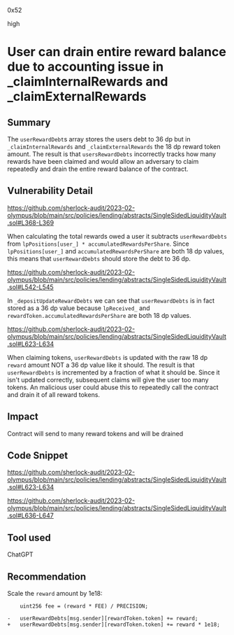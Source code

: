 0x52

high

# User can drain entire reward balance due to accounting issue in _claimInternalRewards and _claimExternalRewards

## Summary

The `userRewardDebt`s array stores the users debt to 36 dp but in `_claimInternalRewards` and `_claimExternalRewards` the 18 dp reward token amount. The result is that `usersRewardDebts` incorrectly tracks how many rewards have been claimed and would allow an adversary to claim repeatedly and drain the entire reward balance of the contract.

## Vulnerability Detail

https://github.com/sherlock-audit/2023-02-olympus/blob/main/src/policies/lending/abstracts/SingleSidedLiquidityVault.sol#L368-L369

When calculating the total rewards owed a user it subtracts `userRewardDebts` from `lpPositions[user_] * accumulatedRewardsPerShare`. Since `lpPositions[user_]` and `accumulatedRewardsPerShare` are both 18 dp values, this means that `userRewardDebts` should store the debt to 36 dp. 

https://github.com/sherlock-audit/2023-02-olympus/blob/main/src/policies/lending/abstracts/SingleSidedLiquidityVault.sol#L542-L545

In `_depositUpdateRewardDebts` we can see that `userRewardDebts` is in fact stored as a 36 dp value because `lpReceived_` and  `rewardToken.accumulatedRewardsPerShare` are both 18 dp values.

https://github.com/sherlock-audit/2023-02-olympus/blob/main/src/policies/lending/abstracts/SingleSidedLiquidityVault.sol#L623-L634

When claiming tokens, `userRewardDebts` is updated with the raw 18 dp `reward` amount NOT a 36 dp value like it should. The result is that `userRewardDebts` is incremented by a fraction of what it should be. Since it isn't updated correctly, subsequent claims will give the user too many tokens. An malicious user could abuse this to repeatedly call the contract and drain it of all reward tokens.

## Impact

Contract will send to many reward tokens and will be drained

## Code Snippet

https://github.com/sherlock-audit/2023-02-olympus/blob/main/src/policies/lending/abstracts/SingleSidedLiquidityVault.sol#L623-L634

https://github.com/sherlock-audit/2023-02-olympus/blob/main/src/policies/lending/abstracts/SingleSidedLiquidityVault.sol#L636-L647

## Tool used

ChatGPT

## Recommendation

Scale the `reward` amount by 1e18:

        uint256 fee = (reward * FEE) / PRECISION;

    -   userRewardDebts[msg.sender][rewardToken.token] += reward;
    +   userRewardDebts[msg.sender][rewardToken.token] += reward * 1e18;